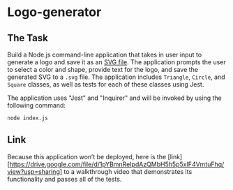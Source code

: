 # Logo-generator

## The Task

Build a Node.js command-line application that takes in user input to generate a logo and save it as an [SVG file](https://en.wikipedia.org/wiki/Scalable_Vector_Graphics). The application prompts the user to select a color and shape, provide text for the logo, and save the generated SVG to a `.svg` file. The application includes `Triangle`, `Circle`, and `Square` classes, as well as tests for each of these classes using Jest.

The application uses "Jest" and "Inquirer" and will be invoked by using the following command:

```bash
node index.js
```

## Link
Because this application won’t be deployed, here is the [link] [https://drive.google.com/file/d/1pYBmnReIpdAzQMbH5h5p5xIF4VmtuFhq/view?usp=sharing] to a walkthrough video that demonstrates its functionality and passes all of the tests. 

















